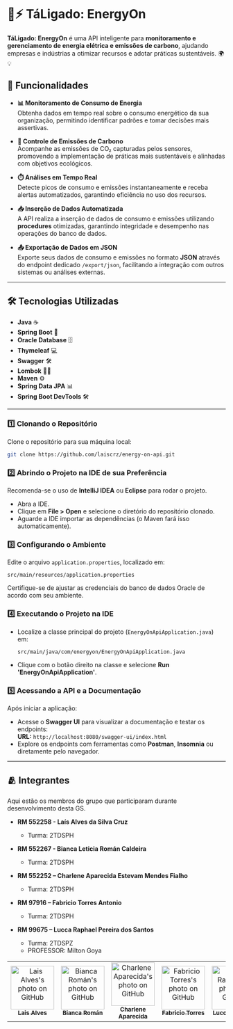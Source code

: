 # 🌱⚡ **TáLigado: EnergyOn**  

**TáLigado: EnergyOn** é uma API inteligente para **monitoramento e gerenciamento de energia elétrica e emissões de carbono**, ajudando empresas e indústrias a otimizar recursos e adotar práticas sustentáveis. 🌍💡

## 🚀 **Funcionalidades**

- **📊 Monitoramento de Consumo de Energia**  
  Obtenha dados em tempo real sobre o consumo energético da sua organização, permitindo identificar padrões e tomar decisões mais assertivas.  

- **🌿 Controle de Emissões de Carbono**  
  Acompanhe as emissões de CO₂ capturadas pelos sensores, promovendo a implementação de práticas mais sustentáveis e alinhadas com objetivos ecológicos.  

- **⏱️ Análises em Tempo Real**  
  Detecte picos de consumo e emissões instantaneamente e receba alertas automatizados, garantindo eficiência no uso dos recursos.  

- **📥 Inserção de Dados Automatizada**  
  A API realiza a inserção de dados de consumo e emissões utilizando **procedures** otimizadas, garantindo integridade e desempenho nas operações do banco de dados.  

- **📤 Exportação de Dados em JSON**  
  Exporte seus dados de consumo e emissões no formato **JSON** através do endpoint dedicado `/export/json`, facilitando a integração com outros sistemas ou análises externas.

---


## 🛠️ **Tecnologias Utilizadas**

- **Java** ☕  
- **Spring Boot** 🌱  
- **Oracle Database** 🗄️  
- **Thymeleaf** 💻  
- **Swagger** 🛠️  
- **Lombok** 🧑‍💻  
- **Maven** ⚙️  
- **Spring Data JPA** 📊  
- **Spring Boot DevTools** 🛠️


---

### 1️⃣ **Clonando o Repositório**  
Clone o repositório para sua máquina local:  
```bash
git clone https://github.com/laiscrz/energy-on-api.git
```

### 2️⃣ **Abrindo o Projeto na IDE de sua Preferência**  
Recomenda-se o uso de **IntelliJ IDEA** ou **Eclipse** para rodar o projeto.  

- Abra a IDE.  
- Clique em **File > Open** e selecione o diretório do repositório clonado.  
- Aguarde a IDE importar as dependências (o Maven fará isso automaticamente).  

### 3️⃣ **Configurando o Ambiente**  
Edite o arquivo `application.properties`, localizado em:  
```
src/main/resources/application.properties
```
Certifique-se de ajustar as credenciais do banco de dados Oracle de acordo com seu ambiente.  

### 4️⃣ **Executando o Projeto na IDE**  
- Localize a classe principal do projeto (`EnergyOnApiApplication.java`) em:  
  ```
  src/main/java/com/energyon/EnergyOnApiApplication.java
  ```
- Clique com o botão direito na classe e selecione **Run 'EnergyOnApiApplication'**.  

### 5️⃣ **Acessando a API e a Documentação**  
Após iniciar a aplicação:  
- Acesse o **Swagger UI** para visualizar a documentação e testar os endpoints:  
  **URL:** `http://localhost:8080/swagger-ui/index.html`  
- Explore os endpoints com ferramentas como **Postman**, **Insomnia** ou diretamente pelo navegador.  

----

## 🫂 Integrantes

Aqui estão os membros do grupo que participaram durante desenvolvimento desta GS.

* **RM 552258 - Laís Alves da Silva Cruz**
  - Turma: 2TDSPH

* **RM 552267 - Bianca Leticia Román Caldeira**
  - Turma: 2TDSPH

* **RM 552252 – Charlene Aparecida Estevam Mendes Fialho**
  - Turma: 2TDSPH

* **RM 97916 – Fabricio Torres Antonio**
  - Turma: 2TDSPH

* **RM 99675 – Lucca Raphael Pereira dos Santos**
  - Turma: 2TDSPZ
  - PROFESSOR: Milton Goya
    
<table>
  <tr>
      <td align="center">
      <a href="https://github.com/laiscrz">
        <img src="https://avatars.githubusercontent.com/u/133046134?v=4" width="100px;" alt="Lais Alves's photo on GitHub"/><br>
        <sub>
          <b>Lais Alves</b>
        </sub>
      </a>
      </td>
      <td align="center">
      <a href="https://github.com/biancaroman">
        <img src="https://avatars.githubusercontent.com/u/128830935?v=4" width="100px;" border-radius='50%' alt="Bianca Román's photo on GitHub"/><br>
        <sub>
          <b>Bianca Román</b>
        </sub>
      </a>
    </td>
    <td align="center">
      <a href="https://github.com/charlenefialho">
        <img src="https://avatars.githubusercontent.com/u/94643076?v=4" width="100px;" border-radius='50%' alt="Charlene Aparecida's photo on GitHub"/><br>
        <sub>
          <b>Charlene Aparecida</b>
        </sub>
      </a>
    </td>
    <td align="center">
      <a href="https://github.com/Fabs0602">
        <img src="https://avatars.githubusercontent.com/u/111320639?v=4" width="100px;" border-radius='50%' alt="Fabricio Torres's photo on GitHub"/><br>
        <sub>
          <b>Fabricio Torres</b>
        </sub>
      </a>
    </td>
    <td align="center">
      <a href="https://github.com/LuccaRaphael">
        <img src="https://avatars.githubusercontent.com/u/127765063?v=4" width="100px;" border-radius='50%' alt="Lucca Raphael's photo on GitHub"/><br>
        <sub>
          <b>Lucca Raphael</b>
        </sub>
      </a>
    </td>
  </tr>
</table>
